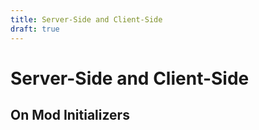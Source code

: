```yaml
---
title: Server-Side and Client-Side
draft: true
--- 
```

# Server-Side and Client-Side

<!-- Including this since first-item links to this -->
## On Mod Initializers

